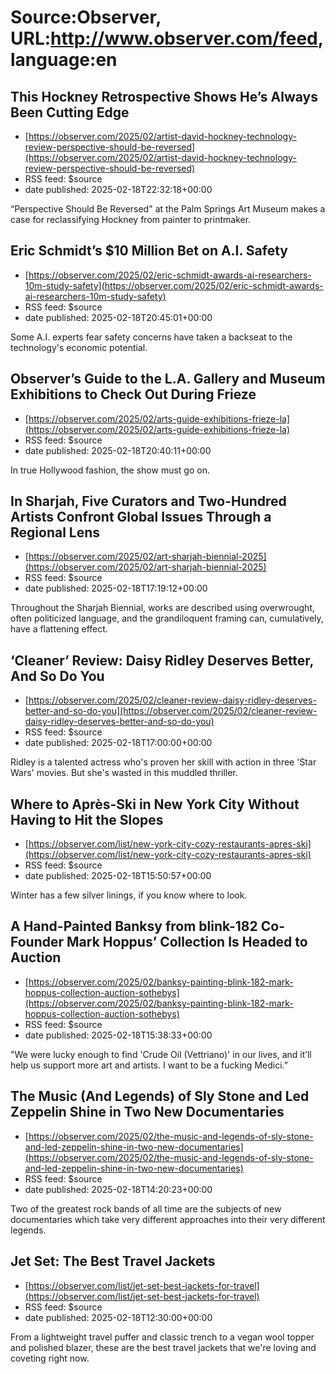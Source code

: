 # Source:Observer, URL:http://www.observer.com/feed, language:en

## This Hockney Retrospective Shows He’s Always Been Cutting Edge
 - [https://observer.com/2025/02/artist-david-hockney-technology-review-perspective-should-be-reversed](https://observer.com/2025/02/artist-david-hockney-technology-review-perspective-should-be-reversed)
 - RSS feed: $source
 - date published: 2025-02-18T22:32:18+00:00

“Perspective Should Be Reversed" at the Palm Springs Art Museum makes a case for reclassifying Hockney from painter to printmaker.

## Eric Schmidt’s $10 Million Bet on A.I. Safety
 - [https://observer.com/2025/02/eric-schmidt-awards-ai-researchers-10m-study-safety](https://observer.com/2025/02/eric-schmidt-awards-ai-researchers-10m-study-safety)
 - RSS feed: $source
 - date published: 2025-02-18T20:45:01+00:00

Some A.I. experts fear safety concerns have taken a backseat to the technology's economic potential.

## Observer’s Guide to the L.A. Gallery and Museum Exhibitions to Check Out During Frieze
 - [https://observer.com/2025/02/arts-guide-exhibitions-frieze-la](https://observer.com/2025/02/arts-guide-exhibitions-frieze-la)
 - RSS feed: $source
 - date published: 2025-02-18T20:40:11+00:00

In true Hollywood fashion, the show must go on.

## In Sharjah, Five Curators and Two-Hundred Artists Confront Global Issues Through a Regional Lens
 - [https://observer.com/2025/02/art-sharjah-biennial-2025](https://observer.com/2025/02/art-sharjah-biennial-2025)
 - RSS feed: $source
 - date published: 2025-02-18T17:19:12+00:00

Throughout the Sharjah Biennial, works are described using overwrought, often politicized language, and the grandiloquent framing can, cumulatively, have a flattening effect.

## ‘Cleaner’ Review: Daisy Ridley Deserves Better, And So Do You
 - [https://observer.com/2025/02/cleaner-review-daisy-ridley-deserves-better-and-so-do-you](https://observer.com/2025/02/cleaner-review-daisy-ridley-deserves-better-and-so-do-you)
 - RSS feed: $source
 - date published: 2025-02-18T17:00:00+00:00

Ridley is a talented actress who's proven her skill with action in three 'Star Wars' movies. But she's wasted in this muddled thriller.

## Where to Après-Ski in New York City Without Having to Hit the Slopes
 - [https://observer.com/list/new-york-city-cozy-restaurants-apres-ski](https://observer.com/list/new-york-city-cozy-restaurants-apres-ski)
 - RSS feed: $source
 - date published: 2025-02-18T15:50:57+00:00

Winter has a few silver linings, if you know where to look.

## A Hand-Painted Banksy from blink-182 Co-Founder Mark Hoppus’ Collection Is Headed to Auction
 - [https://observer.com/2025/02/banksy-painting-blink-182-mark-hoppus-collection-auction-sothebys](https://observer.com/2025/02/banksy-painting-blink-182-mark-hoppus-collection-auction-sothebys)
 - RSS feed: $source
 - date published: 2025-02-18T15:38:33+00:00

"We were lucky enough to find 'Crude Oil (Vettriano)' in our lives, and it’ll help us support more art and artists. I want to be a fucking Medici.”

## The Music (And Legends) of Sly Stone and Led Zeppelin Shine in Two New Documentaries
 - [https://observer.com/2025/02/the-music-and-legends-of-sly-stone-and-led-zeppelin-shine-in-two-new-documentaries](https://observer.com/2025/02/the-music-and-legends-of-sly-stone-and-led-zeppelin-shine-in-two-new-documentaries)
 - RSS feed: $source
 - date published: 2025-02-18T14:20:23+00:00

Two of the greatest rock bands of all time are the subjects of new documentaries which take very different approaches into their very different legends.

## Jet Set: The Best Travel Jackets
 - [https://observer.com/list/jet-set-best-jackets-for-travel](https://observer.com/list/jet-set-best-jackets-for-travel)
 - RSS feed: $source
 - date published: 2025-02-18T12:30:00+00:00

From a lightweight travel puffer and classic trench to a vegan wool topper and polished blazer, these are the best travel jackets that we're loving and coveting right now.

